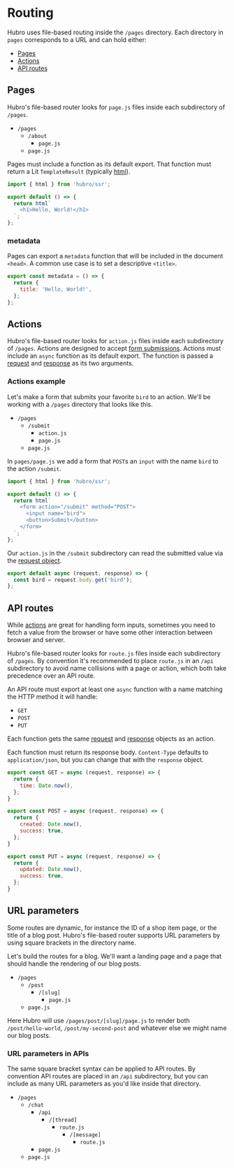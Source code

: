 # Routing

Hubro uses file-based routing inside the `/pages` directory.
Each directory in `pages` corresponds to a URL and can hold
either:

- [Pages](#pages)
- [Actions](#actions)
- [API routes](#api-routes)

## Pages

Hubro's file-based router looks for `page.js` files inside each subdirectory of `/pages`.

- `/pages`
  - `/about`
    - `page.js`
  - `page.js`

Pages must include a function as its default export. That function must return
a Lit `TemplateResult` (typically [html](https://lit.dev/docs/api/static-html/#html)).

```js
import { html } from 'hubro/ssr';

export default () => {
  return html`
    <h1>Hello, World!</h1>
  `;
};
```

### metadata

Pages can export a `metadata` function that will be included in the document `<head>`.
A common use case is to set a descriptive `<title>`.

```js
export const metadata = () => {
  return {
    title: 'Hello, World!',
  };
};
```

## Actions

Hubro's file-based router looks for `action.js` files inside each subdirectory of `/pages`.
Actions are designed to accept [form submissions](https://developer.mozilla.org/en-US/docs/Learn/Forms/Sending_and_retrieving_form_data#on_the_client_side_defining_how_to_send_the_data).
Actions must include an `async` function as its default export. The function is passed a [request] and [response] as its two arguments.

### Actions example

Let's make a form that submits your favorite `bird` to an action. We'll be working with a `/pages` directory that looks like this.

- `/pages`
  - `/submit`
    - `action.js`
    - `page.js`
  - `page.js`

In `pages/page.js` we add a form that `POST`s an `input` with the name `bird` to the action `/submit`.

```js
import { html } from 'hubro/ssr';

export default () => {
  return html`
    <form action="/submit" method="POST">
      <input name="bird">
      <button>Submit</button>
    </form>
  `;
};
```

Our `action.js` in the `/submit` subdirectory can read the submitted value via the [request object](./9-request.md#body).

```js
export default async (request, response) => {
  const bird = request.body.get('bird');
};
```

## API routes

While [actions](#actions) are great for handling form inputs,
sometimes you need to fetch a value from the browser or have some other interaction between browser and server.

Hubro's file-based router looks for `route.js` files inside each subdirectory of `/pages`. By convention it's
recommended to place `route.js` in an `/api` subdirectory to avoid name collisions with a page or action,
which both take precedence over an API route.

An API route must export at least one `async` function with a name matching the HTTP method it will handle:

- `GET`
- `POST`
- `PUT`

Each function gets the same [request] and [response] objects as an action.

Each function must return its response body.
`Content-Type` defaults to `application/json`, but you can change that with the `response` object.

```js
export const GET = async (request, response) => {
  return {
    time: Date.now(),
  };
}

export const POST = async (request, response) => {
  return {
    created: Date.now(),
    success: true,
  };
}

export const PUT = async (request, response) => {
  return {
    updated: Date.now(),
    success: true,
  };
}
```

## URL parameters

Some routes are dynamic, for instance the ID of a shop item page, or the title of a blog post.
Hubro's file-based router supports URL parameters by using square brackets in the directory name.

Let's build the routes for a blog.
We'll want a landing page and a page that should handle the rendering of our blog posts.

- `/pages`
  - `/post`
    - `/[slug]`
      - `page.js`
  - `page.js`

Here Hubro will use `/pages/post/[slug]/page.js` to render both `/post/hello-world`,
`/post/my-second-post` and whatever else we might name our blog posts.

### URL parameters in APIs

The same square bracket syntax can be applied to API routes.
By convention API routes are placed in an `/api` subdirectory, but you can include as many URL parameters as you'd like
inside that directory.

- `/pages`
  - `/chat`
    - `/api`
      - `/[thread]`
        - `route.js`
          - `/[message]`
            - `route.js`
    - `page.js`
  - `page.js`

[request]: ./9-request.md
[response]: ./10-response.md